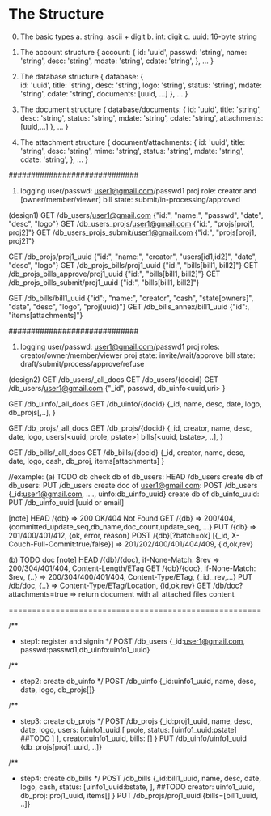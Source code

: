 The Structure
=============

0. The basic types
    a. string:  ascii + digit
    b. int: digit
    c. uuid: 16-byte string

1. The account structure
{ account: {
        id: 'uuid',
        passwd: 'string', 
        name: 'string', 
        desc: 'string', 
        mdate: 'string',
        cdate: 'string',
    }, 
    ...
}

2. The database structure
{ database: {   
        id: 'uuid', 
        title: 'string', 
        desc: 'string', 
        logo: 'string', 
        status: 'string', 
        mdate: 'string',
        cdate: 'string',
        documents: [uuid, ...]
    },
    ...
}

3. The document structure
{ database/documents: {
        id: 'uuid', 
        title: 'string', 
        desc: 'string', 
        status: 'string', 
        mdate: 'string',
        cdate: 'string',
        attachments:[uuid,...]
    },
    ...
}

4. The attachment structure
{ document/attachments: {
        id: 'uuid', 
        title: 'string', 
        desc: 'string', 
        mime: 'string', 
        status: 'string',
        mdate: 'string',
        cdate: 'string',
    },
    ...
}



#############################

1. logging
user/passwd: user1@gmail.com/passwd1
proj role: creator and [owner/member/viewer]
bill state: submit/in-processing/approved

(design1)
GET /db_users/user1@gmail.com
    {"id:", "name:", "passwd", "date", "desc", "logo"}
GET /db_users_projs/user1@gmail.com
    {"id:", "projs[proj1<uuid>, proj2<uuid>]"}
GET /db_users_projs_submit/user1@gmail.com
    {"id:", "projs[proj1<uuid>, proj2<uuid>]"}

GET /db_projs/proj1_uuid
    {"id<uuid>:", "name:", "creator<id>", "users[id1,id2]", "date", "desc", "logo"}
GET /db_projs_bills/proj1_uuid
    {"id<uuid>:", "bills[bill1<uuid>, bill2<uuid>]"}
GET /db_projs_bills_approve/proj1_uuid
    {"id<uuid>:", "bills[bill1<uuid>, bill2<uuid>]"}
GET /db_projs_bills_submit/proj1_uuid
    {"id<uuid>:", "bills[bill1<uuid>, bill2<uuid>]"}

GET /db_bills/bill1_uuid
    {"id<uuid>":, "name:", "creator<id>", "cash", "state[owners]", "date", "desc", "logo", "proj(uuid)"}
GET /db_bills_annex/bill1_uuid
    {"id":, "items[attachments]"}




#############################

1. logging
user/passwd: user1@gmail.com/passwd1
proj roles: creator/owner/member/viewer
proj state: invite/wait/approve
bill state: draft/submit/process/approve/refuse

(design2)
GET /db_users/_all_docs
GET /db_users/{docid}
GET /db_users/user1@gmail.com
    {"_id<uid>", 
        passwd, 
        db_uinfo<uuid,uri>
    }

GET /db_uinfo/_all_docs
GET /db_uinfo/{docid}
    {_id<uuid>, 
        name, desc, date, logo,
        db_projs[<uuid>,..],
    }

GET /db_projs/_all_docs
GET /db_projs/{docid}
    {_id<uuid>, creator<uuid>,
        name, desc, date, logo,
        users[<uuid, prole, pstate>]
        bills[<uuid, bstate>, ..],
    }

GET /db_bills/_all_docs
GET /db_bills/{docid}
    {_id<uuid>, creator<uuid>,
        name, desc, date, logo,
        cash,
        db_proj<uuid>, 
        items[attachments]
    }


//example:
(a) TODO db
    check db of db_users: HEAD /db_users
    create db of db_users: PUT /db_users
    create doc of user1@gmail.com: POST /db_users  {_id:user1@gmail.com, ...., uinfo:db_uinfo_uuid}
    create db of db_uinfo_uuid: PUT /db_uinfo_uuid [uuid or email]

[note] 
    HEAD /{db} => 200 OK/404 Not Found
    GET /{db} => 200/404, {committed_update_seq,db_name,doc_count,update_seq, ...}
    PUT /{db} => 201/400/401/412, {ok, error, reason}
    POST /{db}[?batch=ok] [{_id, X-Couch-Full-Commit:true/false}] => 201/202/400/401/404/409, {id,ok,rev}

(b) TODO doc
[note]
    HEAD /{db}/{doc}, if-None-Match: $rev => 200/304/401/404, Content-Length/ETag
    GET /{db}/{doc}, if-None-Match: $rev, {..} => 200/304/400/401/404, Content-Type/ETag, {_id,_rev,...}
    PUT /db/doc, {..} => Content-Type/ETag/Location, {id,ok,rev}
    GET /db/doc?attachments=true => return document with all attached files content 


======================================================

/**
 * step1: register and signin
 */
POST /db_users
{_id:user1@gmail.com, passwd:passwd1,db_uinfo:uinfo1_uuid}


/**
 * step2: create db_uinfo
 */
POST /db_uinfo
{_id:uinfo1_uuid, name, desc, date, logo, db_projs[]}


/**
 * step3: create db_projs
 */
POST /db_projs
{_id:proj1_uuid, 
    name, desc, date, logo, 
    users: [uinfo1_uuid:[
                        prole,
                        status: [uinfo1_uuid:pstate] ##TODO
                        ]
            ],
    creator:uinfo1_uuid, 
    bills: []
}
PUT /db_uinfo/uinfo1_uuid
{db_projs[proj1_uuid, ..]}


/**
 * step4: create db_bills
 */
POST /db_bills
{_id:bill1_uuid, 
    name, desc, date, logo, 
    cash,
    status: [uinfo1_uuid:bstate, ], ##TODO
    creator: uinfo1_uuid, 
    db_proj: proj1_uuid, 
    items[]
}
PUT /db_projs/proj1_uuid
{bills=[bill1_uuid, ..]}

